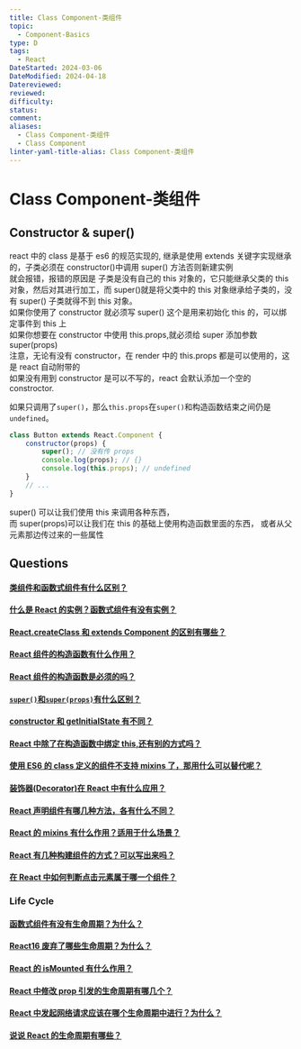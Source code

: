 ```yaml
---
title: Class Component-类组件
topic:
  - Component-Basics
type: D
tags:
  - React
DateStarted: 2024-03-06
DateModified: 2024-04-18
Datereviewed: 
reviewed: 
difficulty: 
status: 
comment: 
aliases:
  - Class Component-类组件
  - Class Component
linter-yaml-title-alias: Class Component-类组件
---
```


# Class Component-类组件

## Constructor & super()

react 中的 class 是基于 es6 的规范实现的, 继承是使用 extends 关键字实现继承的，子类必须在 constructor()中调用 super() 方法否则新建实例  
就会报错，报错的原因是 子类是没有自己的 this 对象的，它只能继承父类的 this 对象，然后对其进行加工，而 super()就是将父类中的 this 对象继承给子类的，没有 super() 子类就得不到 this 对象。  
如果你使用了 constructor 就必须写 super() 这个是用来初始化 this 的，可以绑定事件到 this 上  
如果你想要在 constructor 中使用 this.props,就必须给 super 添加参数 super(props)  
注意，无论有没有 constructor，在 render 中的 this.props 都是可以使用的，这是 react 自动附带的  
如果没有用到 constructor 是可以不写的，react 会默认添加一个空的 constroctor.

如果只调用了`super()`，那么`this.props`在`super()`和构造函数结束之间仍是`undefined`。

```js
class Button extends React.Component {
	constructor(props) {
		super(); // 没有传 props
		console.log(props); // {}
		console.log(this.props); // undefined
	}
	// ...
}
```

super() 可以让我们使用 this 来调用各种东西，  
而 super(props)可以让我们在 this 的基础上使用构造函数里面的东西， 或者从父元素那边传过来的一些属性

## Questions

#### [类组件和函数式组件有什么区别？](https://github.com/haizlin/fe-interview/issues/647)

#### [什么是 React 的实例？函数式组件有没有实例？](https://github.com/haizlin/fe-interview/issues/806)

#### [React.createClass 和 extends Component 的区别有哪些？](https://github.com/haizlin/fe-interview/issues/786)

#### [React 组件的构造函数有什么作用？](https://github.com/haizlin/fe-interview/issues/930)

#### [React 组件的构造函数是必须的吗？](https://github.com/haizlin/fe-interview/issues/929)

#### [`super()`和`super(props)`有什么区别？](https://github.com/haizlin/fe-interview/issues/898)

#### [constructor 和 getInitialState 有不同？](https://github.com/haizlin/fe-interview/issues/866)

#### [React 中除了在构造函数中绑定 this,还有别的方式吗？](https://github.com/haizlin/fe-interview/issues/641)

#### [使用 ES6 的 class 定义的组件不支持 mixins 了，那用什么可以替代呢？](https://github.com/haizlin/fe-interview/issues/722)
#### [装饰器(Decorator)在 React 中有什么应用？](https://github.com/haizlin/fe-interview/issues/855)
#### [React 声明组件有哪几种方法，各有什么不同？](https://github.com/haizlin/fe-interview/issues/604)
#### [React 的 mixins 有什么作用？适用于什么场景？](https://github.com/haizlin/fe-interview/issues/664)

#### [React 有几种构建组件的方式？可以写出来吗？](https://github.com/haizlin/fe-interview/issues/644)

#### [在 React 中如何判断点击元素属于哪一个组件？](https://github.com/haizlin/fe-interview/issues/805)
### Life Cycle

#### [函数式组件有没有生命周期？为什么？](https://github.com/haizlin/fe-interview/issues/836)

#### [React16 废弃了哪些生命周期？为什么？](https://github.com/haizlin/fe-interview/issues/794)

#### [React 的 isMounted 有什么作用？](https://github.com/haizlin/fe-interview/issues/799)
#### [React 中修改 prop 引发的生命周期有哪几个？](https://github.com/haizlin/fe-interview/issues/686)

#### [React 中发起网络请求应该在哪个生命周期中进行？为什么？](https://github.com/haizlin/fe-interview/issues/628)

#### [说说 React 的生命周期有哪些？](https://github.com/haizlin/fe-interview/issues/627)















